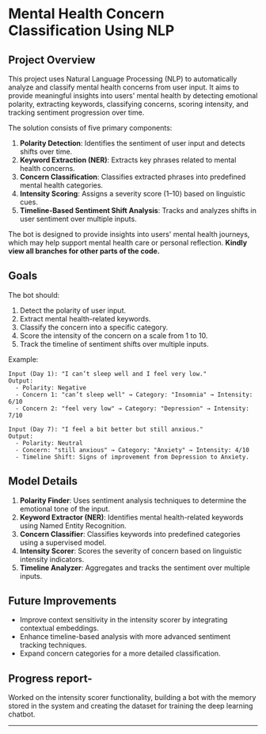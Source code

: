 
# Mental Health Concern Classification Using NLP

## Project Overview

This project uses Natural Language Processing (NLP) to automatically analyze and classify mental health concerns from user input. It aims to provide meaningful insights into users' mental health by detecting emotional polarity, extracting keywords, classifying concerns, scoring intensity, and tracking sentiment progression over time.

The solution consists of five primary components:
1. **Polarity Detection**: Identifies the sentiment of user input and detects shifts over time.
2. **Keyword Extraction (NER)**: Extracts key phrases related to mental health concerns.
3. **Concern Classification**: Classifies extracted phrases into predefined mental health categories.
4. **Intensity Scoring**: Assigns a severity score (1–10) based on linguistic cues.
5. **Timeline-Based Sentiment Shift Analysis**: Tracks and analyzes shifts in user sentiment over multiple inputs.

The bot is designed to provide insights into users' mental health journeys, which may help support mental health care or personal reflection.
**Kindly view all branches for other parts of the code.**
## Goals

The bot should:
1. Detect the polarity of user input.
2. Extract mental health-related keywords.
3. Classify the concern into a specific category.
4. Score the intensity of the concern on a scale from 1 to 10.
5. Track the timeline of sentiment shifts over multiple inputs.

Example:

```
Input (Day 1): "I can’t sleep well and I feel very low."
Output:
  - Polarity: Negative
  - Concern 1: "can’t sleep well" → Category: "Insomnia" → Intensity: 6/10
  - Concern 2: "feel very low" → Category: "Depression" → Intensity: 7/10

Input (Day 7): "I feel a bit better but still anxious."
Output:
  - Polarity: Neutral
  - Concern: "still anxious" → Category: "Anxiety" → Intensity: 4/10
  - Timeline Shift: Signs of improvement from Depression to Anxiety.
```

## Model Details

1. **Polarity Finder**: Uses sentiment analysis techniques to determine the emotional tone of the input.
2. **Keyword Extractor (NER)**: Identifies mental health-related keywords using Named Entity Recognition.
3. **Concern Classifier**: Classifies keywords into predefined categories using a supervised model.
4. **Intensity Scorer**: Scores the severity of concern based on linguistic intensity indicators.
5. **Timeline Analyzer**: Aggregates and tracks the sentiment over multiple inputs.


## Future Improvements

- Improve context sensitivity in the intensity scorer by integrating contextual embeddings.
- Enhance timeline-based analysis with more advanced sentiment tracking techniques.
- Expand concern categories for a more detailed classification.

## Progress report-
Worked on the intensity scorer functionality, building a bot with the memory stored in the system and creating the dataset for training the deep learning chatbot.

---

